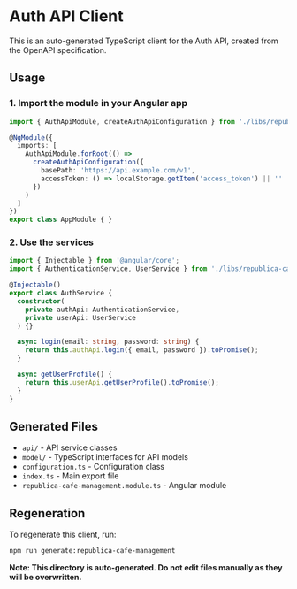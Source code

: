 # Auth API Client

This is an auto-generated TypeScript client for the Auth API, created from the OpenAPI specification.

## Usage

### 1. Import the module in your Angular app

```typescript
import { AuthApiModule, createAuthApiConfiguration } from './libs/republica-cafe-management';

@NgModule({
  imports: [
    AuthApiModule.forRoot(() => 
      createAuthApiConfiguration({
        basePath: 'https://api.example.com/v1',
        accessToken: () => localStorage.getItem('access_token') || ''
      })
    )
  ]
})
export class AppModule { }
```

### 2. Use the services

```typescript
import { Injectable } from '@angular/core';
import { AuthenticationService, UserService } from './libs/republica-cafe-management';

@Injectable()
export class AuthService {
  constructor(
    private authApi: AuthenticationService,
    private userApi: UserService
  ) {}

  async login(email: string, password: string) {
    return this.authApi.login({ email, password }).toPromise();
  }

  async getUserProfile() {
    return this.userApi.getUserProfile().toPromise();
  }
}
```

## Generated Files

- `api/` - API service classes
- `model/` - TypeScript interfaces for API models
- `configuration.ts` - Configuration class
- `index.ts` - Main export file
- `republica-cafe-management.module.ts` - Angular module

## Regeneration

To regenerate this client, run:

```bash
npm run generate:republica-cafe-management
```

**Note: This directory is auto-generated. Do not edit files manually as they will be overwritten.**
